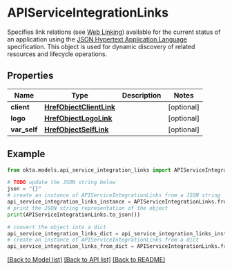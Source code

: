 # APIServiceIntegrationLinks

Specifies link relations (see [Web Linking](https://www.rfc-editor.org/rfc/rfc8288)) available for the current status of an application using the [JSON Hypertext Application Language](https://datatracker.ietf.org/doc/html/draft-kelly-json-hal-06) specification. This object is used for dynamic discovery of related resources and lifecycle operations.

## Properties

Name | Type | Description | Notes
------------ | ------------- | ------------- | -------------
**client** | [**HrefObjectClientLink**](HrefObjectClientLink.md) |  | [optional] 
**logo** | [**HrefObjectLogoLink**](HrefObjectLogoLink.md) |  | [optional] 
**var_self** | [**HrefObjectSelfLink**](HrefObjectSelfLink.md) |  | [optional] 

## Example

```python
from okta.models.api_service_integration_links import APIServiceIntegrationLinks

# TODO update the JSON string below
json = "{}"
# create an instance of APIServiceIntegrationLinks from a JSON string
api_service_integration_links_instance = APIServiceIntegrationLinks.from_json(json)
# print the JSON string representation of the object
print(APIServiceIntegrationLinks.to_json())

# convert the object into a dict
api_service_integration_links_dict = api_service_integration_links_instance.to_dict()
# create an instance of APIServiceIntegrationLinks from a dict
api_service_integration_links_from_dict = APIServiceIntegrationLinks.from_dict(api_service_integration_links_dict)
```
[[Back to Model list]](../README.md#documentation-for-models) [[Back to API list]](../README.md#documentation-for-api-endpoints) [[Back to README]](../README.md)


